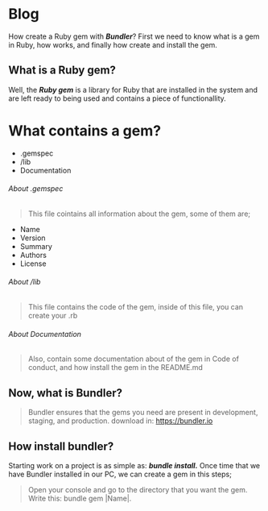 # Blog

How create a Ruby gem with ***Bundler***?
First we need to know what is a gem in Ruby, how works, and finally how create and install the gem.

## What is a Ruby gem?

Well, the ***Ruby gem*** is a library for Ruby that are installed in the system and are left ready to being used and contains a piece of functionallity. 

# What contains a gem?

* .gemspec
* /lib
* Documentation

###### About .gemspec

> This file cointains all information about the gem, some of them are;
- Name
- Version
- Summary
- Authors
- License

###### About /lib
> This file contains the code of the gem, inside of this file, you can create your .rb

###### About Documentation
> Also, contain some documentation about of the gem in Code of conduct, and how install the gem in the README.md


## Now, what is Bundler?
> Bundler ensures that the gems you need are present in development, staging, and production. 
download in: https://bundler.io

## How install bundler?
Starting work on a project is as simple as: ***bundle install.***
Once time that we have Bundler installed in our PC, we can create a gem in this steps;
> Open your console and go to the directory that you want the gem. 
Write this: bundle gem |Name|.
  
